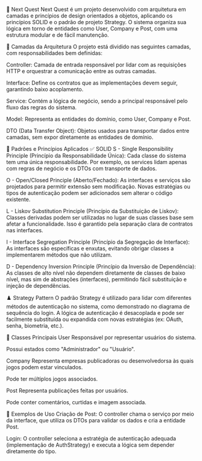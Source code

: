 📘 Next Quest
Next Quest é um projeto desenvolvido com arquitetura em camadas e princípios de design orientados a objetos, aplicando os princípios SOLID e o padrão de projeto Strategy. O sistema organiza sua lógica em torno de entidades como User, Company e Post, com uma estrutura modular e de fácil manutenção.

🧱 Camadas da Arquitetura
O projeto está dividido nas seguintes camadas, com responsabilidades bem definidas:

Controller: Camada de entrada responsável por lidar com as requisições HTTP e orquestrar a comunicação entre as outras camadas.

Interface: Define os contratos que as implementações devem seguir, garantindo baixo acoplamento.

Service: Contém a lógica de negócio, sendo a principal responsável pelo fluxo das regras do sistema.

Model: Representa as entidades do domínio, como User, Company e Post.

DTO (Data Transfer Object): Objetos usados para transportar dados entre camadas, sem expor diretamente as entidades de domínio.

🧠 Padrões e Princípios Aplicados
✅ SOLID
S - Single Responsibility Principle (Princípio da Responsabilidade Única):
Cada classe do sistema tem uma única responsabilidade. Por exemplo, os services lidam apenas com regras de negócio e os DTOs com transporte de dados.

O - Open/Closed Principle (Aberto/Fechado):
As interfaces e serviços são projetados para permitir extensão sem modificação. Novas estratégias ou tipos de autenticação podem ser adicionados sem alterar o código existente.

L - Liskov Substitution Principle (Princípio da Substituição de Liskov):
Classes derivadas podem ser utilizadas no lugar de suas classes base sem afetar a funcionalidade. Isso é garantido pela separação clara de contratos nas interfaces.

I - Interface Segregation Principle (Princípio da Segregação de Interface):
As interfaces são específicas e enxutas, evitando obrigar classes a implementarem métodos que não utilizam.

D - Dependency Inversion Principle (Princípio da Inversão de Dependência):
As classes de alto nível não dependem diretamente de classes de baixo nível, mas sim de abstrações (interfaces), permitindo fácil substituição e injeção de dependências.

♟️ Strategy Pattern
O padrão Strategy é utilizado para lidar com diferentes métodos de autenticação no sistema, como demonstrado no diagrama de sequência do login. A lógica de autenticação é desacoplada e pode ser facilmente substituída ou expandida com novas estratégias (ex: OAuth, senha, biometria, etc.).

🧩 Classes Principais
User
Responsável por representar usuários do sistema.

Possui estados como "Administrador" ou "Usuário".

Company
Representa empresas publicadoras ou desenvolvedorsa às quais jogos podem estar vinculados.

Pode ter múltiplos jogos associados.

Post
Representa publicações feitas por usuários.

Pode conter comentários, curtidas e imagem associada.

🔄 Exemplos de Uso
Criação de Post: O controller chama o serviço por meio da interface, que utiliza os DTOs para validar os dados e cria a entidade Post.

Login: O controller seleciona a estratégia de autenticação adequada (implementação de AuthStrategy) e executa a lógica sem depender diretamente do tipo.
